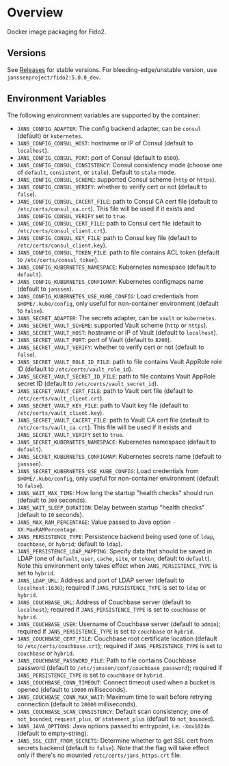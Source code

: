 # Overview

Docker image packaging for Fido2.

## Versions

See [Releases](https://github.com/JanssenProject/docker-jans-fido2/releases) for stable versions.
For bleeding-edge/unstable version, use `janssenproject/fido2:5.0.0_dev`.

## Environment Variables

The following environment variables are supported by the container:

- `JANS_CONFIG_ADAPTER`: The config backend adapter, can be `consul` (default) or `kubernetes`.
- `JANS_CONFIG_CONSUL_HOST`: hostname or IP of Consul (default to `localhost`).
- `JANS_CONFIG_CONSUL_PORT`: port of Consul (default to `8500`).
- `JANS_CONFIG_CONSUL_CONSISTENCY`: Consul consistency mode (choose one of `default`, `consistent`, or `stale`). Default to `stale` mode.
- `JANS_CONFIG_CONSUL_SCHEME`: supported Consul scheme (`http` or `https`).
- `JANS_CONFIG_CONSUL_VERIFY`: whether to verify cert or not (default to `false`).
- `JANS_CONFIG_CONSUL_CACERT_FILE`: path to Consul CA cert file (default to `/etc/certs/consul_ca.crt`). This file will be used if it exists and `JANS_CONFIG_CONSUL_VERIFY` set to `true`.
- `JANS_CONFIG_CONSUL_CERT_FILE`: path to Consul cert file (default to `/etc/certs/consul_client.crt`).
- `JANS_CONFIG_CONSUL_KEY_FILE`: path to Consul key file (default to `/etc/certs/consul_client.key`).
- `JANS_CONFIG_CONSUL_TOKEN_FILE`: path to file contains ACL token (default to `/etc/certs/consul_token`).
- `JANS_CONFIG_KUBERNETES_NAMESPACE`: Kubernetes namespace (default to `default`).
- `JANS_CONFIG_KUBERNETES_CONFIGMAP`: Kubernetes configmaps name (default to `janssen`).
- `JANS_CONFIG_KUBERNETES_USE_KUBE_CONFIG`: Load credentials from `$HOME/.kube/config`, only useful for non-container environment (default to `false`).
- `JANS_SECRET_ADAPTER`: The secrets adapter, can be `vault` or `kubernetes`.
- `JANS_SECRET_VAULT_SCHEME`: supported Vault scheme (`http` or `https`).
- `JANS_SECRET_VAULT_HOST`: hostname or IP of Vault (default to `localhost`).
- `JANS_SECRET_VAULT_PORT`: port of Vault (default to `8200`).
- `JANS_SECRET_VAULT_VERIFY`: whether to verify cert or not (default to `false`).
- `JANS_SECRET_VAULT_ROLE_ID_FILE`: path to file contains Vault AppRole role ID (default to `/etc/certs/vault_role_id`).
- `JANS_SECRET_VAULT_SECRET_ID_FILE`: path to file contains Vault AppRole secret ID (default to `/etc/certs/vault_secret_id`).
- `JANS_SECRET_VAULT_CERT_FILE`: path to Vault cert file (default to `/etc/certs/vault_client.crt`).
- `JANS_SECRET_VAULT_KEY_FILE`: path to Vault key file (default to `/etc/certs/vault_client.key`).
- `JANS_SECRET_VAULT_CACERT_FILE`: path to Vault CA cert file (default to `/etc/certs/vault_ca.crt`). This file will be used if it exists and `JANS_SECRET_VAULT_VERIFY` set to `true`.
- `JANS_SECRET_KUBERNETES_NAMESPACE`: Kubernetes namespace (default to `default`).
- `JANS_SECRET_KUBERNETES_CONFIGMAP`: Kubernetes secrets name (default to `janssen`).
- `JANS_SECRET_KUBERNETES_USE_KUBE_CONFIG`: Load credentials from `$HOME/.kube/config`, only useful for non-container environment (default to `false`).
- `JANS_WAIT_MAX_TIME`: How long the startup "health checks" should run (default to `300` seconds).
- `JANS_WAIT_SLEEP_DURATION`: Delay between startup "health checks" (default to `10` seconds).
- `JANS_MAX_RAM_PERCENTAGE`: Value passed to Java option `-XX:MaxRAMPercentage`.
- `JANS_PERSISTENCE_TYPE`: Persistence backend being used (one of `ldap`, `couchbase`, or `hybrid`; default to `ldap`).
- `JANS_PERSISTENCE_LDAP_MAPPING`: Specify data that should be saved in LDAP (one of `default`, `user`, `cache`, `site`, or `token`; default to `default`). Note this environment only takes effect when `JANS_PERSISTENCE_TYPE` is set to `hybrid`.
- `JANS_LDAP_URL`: Address and port of LDAP server (default to `localhost:1636`); required if `JANS_PERSISTENCE_TYPE` is set to `ldap` or `hybrid`.
- `JANS_COUCHBASE_URL`: Address of Couchbase server (default to `localhost`); required if `JANS_PERSISTENCE_TYPE` is set to `couchbase` or `hybrid`.
- `JANS_COUCHBASE_USER`: Username of Couchbase server (default to `admin`); required if `JANS_PERSISTENCE_TYPE` is set to `couchbase` or `hybrid`.
- `JANS_COUCHBASE_CERT_FILE`: Couchbase root certificate location (default to `/etc/certs/couchbase.crt`); required if `JANS_PERSISTENCE_TYPE` is set to `couchbase` or `hybrid`.
- `JANS_COUCHBASE_PASSWORD_FILE`: Path to file contains Couchbase password (default to `/etc/janssen/conf/couchbase_password`); required if `JANS_PERSISTENCE_TYPE` is set to `couchbase` or `hybrid`.
- `JANS_COUCHBASE_CONN_TIMEOUT`: Connect timeout used when a bucket is opened (default to `10000` milliseconds).
- `JANS_COUCHBASE_CONN_MAX_WAIT`: Maximum time to wait before retrying connection (default to `20000` milliseconds).
- `JANS_COUCHBASE_SCAN_CONSISTENCY`: Default scan consistency; one of `not_bounded`, `request_plus`, or `statement_plus` (default to `not_bounded`).
- `JANS_JAVA_OPTIONS`: Java options passed to entrypoint, i.e. `-Xmx1024m` (default to empty-string).
- `JANS_SSL_CERT_FROM_SECRETS`: Determine whether to get SSL cert from secrets backend (default to `false`). Note that the flag will take effect only if there's no mounted `/etc/certs/jans_https.crt` file.
